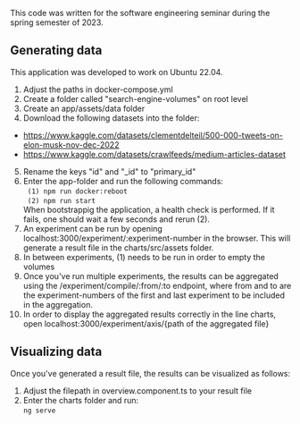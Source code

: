 This code was written for the software engineering seminar during the spring semester of 2023.
## Generating data
This application was developed to work on Ubuntu 22.04.
1. Adjust the paths in docker-compose.yml
2. Create a folder called "search-engine-volumes" on root level
3. Create an app/assets/data folder
4. Download the following datasets into the folder:
- https://www.kaggle.com/datasets/clementdelteil/500-000-tweets-on-elon-musk-nov-dec-2022
- https://www.kaggle.com/datasets/crawlfeeds/medium-articles-dataset
5. Rename the keys "id" and "_id" to "primary_id"
6. Enter the app-folder and run the following commands:  
` 
(1) npm run docker:reboot  
`  
` 
(2) npm run start
`  
When bootstrappig the application, a health check is performed. If it fails, one should wait a few seconds and rerun (2).
7. An experiment can be run by opening localhost:3000/experiment/:experiment-number in the browser. This will generate a result file in the charts/src/assets folder. 
8. In between experiments, (1) needs to be run in order to empty the volumes
9. Once you've run multiple experiments, the results can be aggregated using the /experiment/compile/:from/:to endpoint, where from and to are the experiment-numbers of the first and last experiment to be included in the aggregation. 
10. In order to display the aggregated results correctly in the line charts, open localhost:3000/experiment/axis/{path of the aggregated file}

## Visualizing data
Once you've generated a result file, the results can be visualized as follows:
1. Adjust the filepath in overview.component.ts to your result file
2. Enter the charts folder and run:   
`
ng serve
`


